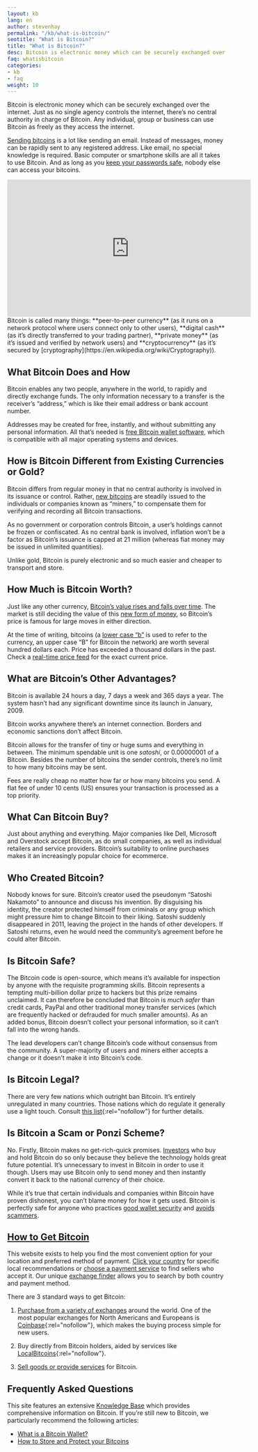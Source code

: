 ```yaml
---
layout: kb
lang: en
author: stevenhay
permalink: "/kb/what-is-bitcoin/"
seotitle: "What is Bitcoin?"
title: "What is Bitcoin?"
desc: Bitcoin is electronic money which can be securely exchanged over the internet. Bitcoin enables any two people to rapidly and directly exchange funds.
faq: whatisbitcoin
categories: 
- kb
- faq
weight: 10
---
```

Bitcoin is electronic money which can be securely exchanged over the internet. Just as no single agency controls the internet, there’s no central authority in charge of Bitcoin. Any individual, group or business can use Bitcoin as freely as they access the internet.

[Sending bitcoins](/kb/how-does-bitcoin-work/) is a lot like sending an email. Instead of messages, money can be rapidly sent to any registered address. Like email, no special knowledge is required. Basic computer or smartphone skills are all it takes to use Bitcoin. And as long as you [keep your passwords safe](/kb/what-is-a-bitcoin-private-key/), nobody else can access your bitcoins.

<iframe width="560" height="315" src="https://www.youtube.com/embed/Gc2en3nHxA4" frameborder="0" allowfullscreen></iframe>
<br />
Bitcoin is called many things: **peer-to-peer currency** (as it runs on a network protocol where users connect only to other users), **digital cash** (as it’s directly transferred to your trading partner), **private money** (as it’s issued and verified by network users) and **cryptocurrency** (as it’s secured by [cryptography](https://en.wikipedia.org/wiki/Cryptography)).

## What Bitcoin Does and How

Bitcoin enables any two people, anywhere in the world, to rapidly and directly exchange funds. The only information necessary to a transfer is the receiver’s “address,” which is like their email address or bank account number.

Addresses may be created for free, instantly, and without submitting any personal information. All that’s needed is [free Bitcoin wallet software](/kb/what-is-a-bitcoin-wallet/), which is compatible with all major operating systems and devices.

## How is Bitcoin Different from Existing Currencies or Gold?

Bitcoin differs from regular money in that no central authority is involved in its issuance or control. Rather, [new bitcoins](/kb/new-bitcoins/) are steadily issued to the individuals or companies known as “miners,” to compensate them for verifying and recording all Bitcoin transactions.

As no government or corporation controls Bitcoin, a user’s holdings cannot be frozen or confiscated. As no central bank is involved, inflation won’t be a factor as Bitcoin’s issuance is capped at 21 million (whereas fiat money may be issued in unlimited quantities).

Unlike gold, Bitcoin is purely electronic and so much easier and cheaper to transport and store.

## How Much is Bitcoin Worth?

Just like any other currency, [Bitcoin’s value rises and falls over time](/kb/what-determines-bitcoins-price/). The market is still deciding the value of this [new form of money](/kb/is-bitcoin-money/), so Bitcoin’s price is famous for large moves in either direction.

At the time of writing, bitcoins (a [lower case “b”](/kb/bitcoin-btc/) is used to refer to the currency, an upper case “B” for Bitcoin the network) are worth several hundred dollars each. Price has exceeded a thousand dollars in the past. Check a [real-time price feed](http://www.coindesk.com/price/) for the exact current price.

## What are Bitcoin’s Other Advantages?

Bitcoin is available 24 hours a day, 7 days a week and 365 days a year. The system hasn’t had any significant downtime since its launch in January, 2009.

Bitcoin works anywhere there’s an internet connection. Borders and economic sanctions don’t affect Bitcoin.

Bitcoin allows for the transfer of tiny or huge sums and everything in between. The minimum spendable unit is one _satoshi_, or 0.00000001 of a Bitcoin. Besides the number of bitcoins the sender controls, there’s no limit to how many bitcoins may be sent.

Fees are really cheap no matter how far or how many bitcoins you send. A flat fee of under 10 cents (US) ensures your transaction is processed as a top priority.

## What Can Bitcoin Buy?

Just about anything and everything. Major companies like Dell, Microsoft and Overstock accept Bitcoin, as do small companies, as well as individual retailers and service providers. Bitcoin’s suitability to online purchases makes it an increasingly popular choice for ecommerce.

## Who Created Bitcoin?

Nobody knows for sure. Bitcoin’s creator used the pseudonym “Satoshi Nakamoto” to announce and discuss his invention. By disguising his identity, the creator protected himself from criminals or any group which might pressure him to change Bitcoin to their liking. Satoshi suddenly disappeared in 2011, leaving the project in the hands of other developers. If Satoshi returns, even he would need the community’s agreement before he could alter Bitcoin.

## Is Bitcoin Safe?

The Bitcoin code is open-source, which means it’s available for inspection by anyone with the requisite programming skills. Bitcoin represents a tempting multi-billion dollar prize to hackers but this prize remains unclaimed. It can therefore be concluded that Bitcoin is _much safer_ than credit cards, PayPal and other traditional money transfer services (which are frequently hacked or defrauded for much smaller amounts). As an added bonus, Bitcoin doesn’t collect your personal information, so it can’t fall into the wrong hands.

The lead developers can’t change Bitcoin’s code without consensus from the community. A super-majority of users and miners either accepts a change or it doesn’t make it into Bitcoin’s code.

## Is Bitcoin Legal?

There are very few nations which outright ban Bitcoin. It’s entirely unregulated in many countries. Those nations which do regulate it generally use a light touch. Consult [this list](https://en.wikipedia.org/wiki/Legality_of_Bitcoins_by_country){:rel="nofollow"} for further details.

## Is Bitcoin a Scam or Ponzi Scheme?

No. Firstly, Bitcoin makes no get-rich-quick promises. [Investors](/kb/investing-in-bitcoin/) who buy and hold Bitcoin do so only because they believe the technology holds great future potential. It’s unnecessary to invest in Bitcoin in order to use it though. Users may use Bitcoin only to send money and then instantly convert it back to the national currency of their choice.

While it’s true that certain individuals and companies within Bitcoin have proven dishonest, you can’t blame money for how it gets used. Bitcoin is perfectly safe for anyone who practices [good wallet security](/kb/what-is-a-bitcoin-private-key/) and [avoids scammers](/kb/avoid-bitcoin-scams/).

## [How to Get Bitcoin](/kb/how-to-get-bitcoins/)

This website exists to help you find the most convenient option for your location and preferred method of payment. [Click your country](/country-index/) for specific local recommendations or [choose a payment service](/en/payment-methods/) to find sellers who accept it. Our unique [exchange finder](/find-exchange/) allows you to search by both country and payment method.

There are 3 standard ways to get Bitcoin:

1.  [Purchase from a variety of exchanges](/find-exchange/) around the world. One of the most popular exchanges for North Americans and Europeans is [Coinbase](http://buybitcoinww.co/buycoinbase){:rel="nofollow"}, which makes the buying process simple for new users.

2.  Buy directly from Bitcoin holders, aided by services like [LocalBitcoins](http://buybitcoinww.co/local_bitcoins){:rel="nofollow"}.

3.  [Sell goods or provide services](/kb/earn-bitcoins/) for Bitcoin.

## Frequently Asked Questions

This site features an extensive [Knowledge Base](/kb/) which provides comprehensive information on Bitcoin. If you’re still new to Bitcoin, we particularly recommend the following articles:

*   [What is a Bitcoin Wallet?](/kb/what-is-a-bitcoin-wallet/)
*   [How to Store and Protect your Bitcoins](/kb/how-to-store-and-protect-bitcoins/)